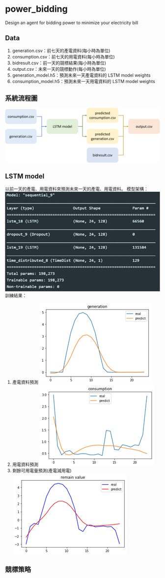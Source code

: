 # power_bidding
Design an agent for bidding power to minimize your electricity bill

## Data
1. generation.csv：前七天的產電資料(每小時為單位)
2. consumption.csv：前七天的用電資料(每小時為單位)
3. bidresult.csv：前一天的競標結果(每小時為單位)
4. output.csv：未來一天的競標動作(每小時為單位)
5. generation_model.h5：預測未來一天產電資料的 LSTM model weights
6. consumption_model.h5：預測未來一天用電資料的 LSTM model weights

## 系統流程圖
![image](https://github.com/joeroy5376998/power_bidding/blob/main/image/flow_chart.png)

## LSTM model
以前一天的產電、用電資料來預測未來一天的產電、用電資料。
模型架構：
![image](https://github.com/joeroy5376998/power_bidding/blob/main/image/model_structure.PNG)
訓練結果：
1. 產電資料預測
![image](https://github.com/joeroy5376998/power_bidding/blob/main/image/generation.png)
2. 用電資料預測
![image](https://github.com/joeroy5376998/power_bidding/blob/main/image/consumption.png)
3. 剩餘可用電量預測(產電減用電)
![image](https://github.com/joeroy5376998/power_bidding/blob/main/image/diff.png)

## 競標策略
